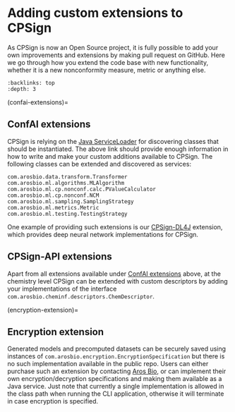 
# Adding custom extensions to CPSign

As CPSign is now an Open Source project, it is fully possible to add your own improvements and extensions by making pull request on GitHub. Here we go through how you extend the code base with new functionality, whether it is a new nonconformity measure, metric or anything else.

```{contents} Table of Contents
:backlinks: top
:depth: 3
```

(confai-extensions)=

## ConfAI extensions 

CPSign is relying on the [Java ServiceLoader](https://docs.oracle.com/en/java/javase/11/docs/api/java.base/java/util/ServiceLoader.html) for discovering classes that should be instantiated. The above link should provide enough information in how to write and make your custom additions available to CPSign. The following classes can be extended and discovered as services:

```
com.arosbio.data.transform.Transformer
com.arosbio.ml.algorithms.MLAlgorithm
com.arosbio.ml.cp.nonconf.calc.PValueCalculator
com.arosbio.ml.cp.nonconf.NCM
com.arosbio.ml.sampling.SamplingStrategy
com.arosbio.ml.metrics.Metric
com.arosbio.ml.testing.TestingStrategy
```

One example of providing such extensions is our [CPSign-DL4J](https://github.com/arosbio/cpsign-dl4j) extension, which provides deep neural network implementations for CPSign. 

## CPSign-API extensions

Apart from all extensions available under [ConfAI extensions](confai-extensions) above, at the chemistry level CPSign can be extended with custom descriptors by adding your implementations of the interface `com.arosbio.cheminf.descriptors.ChemDescriptor`.


(encryption-extension)=
## Encryption extension
Generated models and precomputed datasets can be securely saved using instances of `com.arosbio.encryption.EncryptionSpecification` but there is no such implementation available in the public repo. Users can either purchase such an extension by contacting [Aros Bio](mailto:ola.spjuth@arosbio.com), or can implement their own encryption/decryption specifications and making them available as a Java service. Just note that currently a single implementation is allowed in the class path when running the CLI application, otherwise it will terminate in case encryption is specified. 
